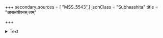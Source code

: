 +++
secondary_sources = [ "MSS_5543",]
jsonClass = "Subhaashita"
title = "आसन्नयौवनस् त्वम्"

+++

<details><summary>Text</summary>

आसन्नयौवनस् त्वं दुहितुर्मे यौवनं त्वया प्रायः।  
क्षपितमलक्ष्यं स्त्रीणां गलति हि सहसैव तारुण्यम्॥
</details>
